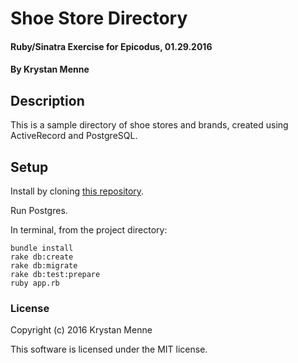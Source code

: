 # Shoe Store Directory

#### Ruby/Sinatra Exercise for Epicodus, 01.29.2016

#### By Krystan Menne

## Description

This is a sample directory of shoe stores and brands, created using ActiveRecord and PostgreSQL.

## Setup

Install by cloning [this repository](https://github.com/gitKrystan/ruby-shoe-directory.git).

Run Postgres.

In terminal, from the project directory:

```
bundle install  
rake db:create
rake db:migrate  
rake db:test:prepare
ruby app.rb
```

### License

Copyright (c) 2016 Krystan Menne

This software is licensed under the MIT license.
